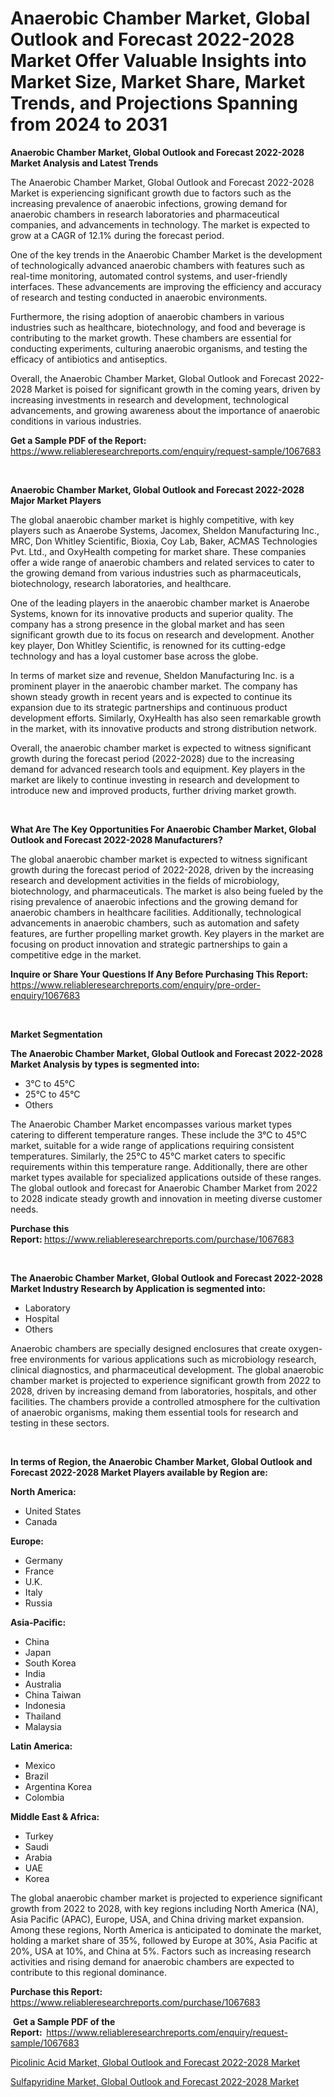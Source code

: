 <p><h1>Anaerobic Chamber Market, Global Outlook and Forecast 2022-2028 Market Offer Valuable Insights into Market Size, Market Share, Market Trends, and Projections Spanning from 2024 to 2031</h1></p><p><strong>Anaerobic Chamber Market, Global Outlook and Forecast 2022-2028 Market Analysis and Latest Trends</strong></p>
<p><p>The Anaerobic Chamber Market, Global Outlook and Forecast 2022-2028 Market is experiencing significant growth due to factors such as the increasing prevalence of anaerobic infections, growing demand for anaerobic chambers in research laboratories and pharmaceutical companies, and advancements in technology. The market is expected to grow at a CAGR of 12.1% during the forecast period.</p><p>One of the key trends in the Anaerobic Chamber Market is the development of technologically advanced anaerobic chambers with features such as real-time monitoring, automated control systems, and user-friendly interfaces. These advancements are improving the efficiency and accuracy of research and testing conducted in anaerobic environments.</p><p>Furthermore, the rising adoption of anaerobic chambers in various industries such as healthcare, biotechnology, and food and beverage is contributing to the market growth. These chambers are essential for conducting experiments, culturing anaerobic organisms, and testing the efficacy of antibiotics and antiseptics.</p><p>Overall, the Anaerobic Chamber Market, Global Outlook and Forecast 2022-2028 Market is poised for significant growth in the coming years, driven by increasing investments in research and development, technological advancements, and growing awareness about the importance of anaerobic conditions in various industries.</p></p>
<p><strong>Get a Sample PDF of the Report:&nbsp;</strong> <a href="https://www.reliableresearchreports.com/enquiry/request-sample/1067683">https://www.reliableresearchreports.com/enquiry/request-sample/1067683</a></p>
<p>&nbsp;</p>
<p><strong>Anaerobic Chamber Market, Global Outlook and Forecast 2022-2028 Major Market Players</strong></p>
<p><p>The global anaerobic chamber market is highly competitive, with key players such as Anaerobe Systems, Jacomex, Sheldon Manufacturing Inc., MRC, Don Whitley Scientific, Bioxia, Coy Lab, Baker, ACMAS Technologies Pvt. Ltd., and OxyHealth competing for market share. These companies offer a wide range of anaerobic chambers and related services to cater to the growing demand from various industries such as pharmaceuticals, biotechnology, research laboratories, and healthcare.</p><p>One of the leading players in the anaerobic chamber market is Anaerobe Systems, known for its innovative products and superior quality. The company has a strong presence in the global market and has seen significant growth due to its focus on research and development. Another key player, Don Whitley Scientific, is renowned for its cutting-edge technology and has a loyal customer base across the globe.</p><p>In terms of market size and revenue, Sheldon Manufacturing Inc. is a prominent player in the anaerobic chamber market. The company has shown steady growth in recent years and is expected to continue its expansion due to its strategic partnerships and continuous product development efforts. Similarly, OxyHealth has also seen remarkable growth in the market, with its innovative products and strong distribution network.</p><p>Overall, the anaerobic chamber market is expected to witness significant growth during the forecast period (2022-2028) due to the increasing demand for advanced research tools and equipment. Key players in the market are likely to continue investing in research and development to introduce new and improved products, further driving market growth.</p></p>
<p>&nbsp;</p>
<p><strong>What Are The Key Opportunities For Anaerobic Chamber Market, Global Outlook and Forecast 2022-2028 Manufacturers?</strong></p>
<p><p>The global anaerobic chamber market is expected to witness significant growth during the forecast period of 2022-2028, driven by the increasing research and development activities in the fields of microbiology, biotechnology, and pharmaceuticals. The market is also being fueled by the rising prevalence of anaerobic infections and the growing demand for anaerobic chambers in healthcare facilities. Additionally, technological advancements in anaerobic chambers, such as automation and safety features, are further propelling market growth. Key players in the market are focusing on product innovation and strategic partnerships to gain a competitive edge in the market.</p></p>
<p><strong>Inquire or Share Your Questions If Any Before Purchasing This Report:</strong> <a href="https://www.reliableresearchreports.com/enquiry/pre-order-enquiry/1067683">https://www.reliableresearchreports.com/enquiry/pre-order-enquiry/1067683</a></p>
<p>&nbsp;</p>
<p><strong>Market Segmentation</strong></p>
<p><strong>The Anaerobic Chamber Market, Global Outlook and Forecast 2022-2028 Market Analysis by types is segmented into:</strong></p>
<p><ul><li>3°C to 45°C</li><li>25°C to 45°C</li><li>Others</li></ul></p>
<p><p>The Anaerobic Chamber Market encompasses various market types catering to different temperature ranges. These include the 3°C to 45°C market, suitable for a wide range of applications requiring consistent temperatures. Similarly, the 25°C to 45°C market caters to specific requirements within this temperature range. Additionally, there are other market types available for specialized applications outside of these ranges. The global outlook and forecast for Anaerobic Chamber Market from 2022 to 2028 indicate steady growth and innovation in meeting diverse customer needs.</p></p>
<p><strong>Purchase this Report:&nbsp;</strong><a href="https://www.reliableresearchreports.com/purchase/1067683">https://www.reliableresearchreports.com/purchase/1067683</a></p>
<p>&nbsp;</p>
<p><strong>The Anaerobic Chamber Market, Global Outlook and Forecast 2022-2028 Market Industry Research by Application is segmented into:</strong></p>
<p><ul><li>Laboratory</li><li>Hospital</li><li>Others</li></ul></p>
<p><p>Anaerobic chambers are specially designed enclosures that create oxygen-free environments for various applications such as microbiology research, clinical diagnostics, and pharmaceutical development. The global anaerobic chamber market is projected to experience significant growth from 2022 to 2028, driven by increasing demand from laboratories, hospitals, and other facilities. The chambers provide a controlled atmosphere for the cultivation of anaerobic organisms, making them essential tools for research and testing in these sectors.</p></p>
<p>&nbsp;</p>
<p><strong>In terms of Region, the Anaerobic Chamber Market, Global Outlook and Forecast 2022-2028 Market Players available by Region are:</strong></p>
<p>
    <p> <strong> North America: </strong>
        <ul>
            <li>United States</li>
            <li>Canada</li>
        </ul>
        </p> 
    <p> <strong> Europe: </strong>
        <ul>
            <li>Germany</li>
            <li>France</li>
            <li>U.K.</li>
            <li>Italy</li>
            <li>Russia</li>
        </ul>
        </p> 
    <p> <strong> Asia-Pacific: </strong>
        <ul>
            <li>China</li>
            <li>Japan</li>
            <li>South Korea</li>
            <li>India</li>
            <li>Australia</li>
            <li>China Taiwan</li>
            <li>Indonesia</li>
            <li>Thailand</li>
            <li>Malaysia</li>
        </ul>
        </p> 
    <p> <strong> Latin America: </strong>
        <ul>
            <li>Mexico</li>
            <li>Brazil</li>
            <li>Argentina Korea</li>
            <li>Colombia</li>
        </ul>
        </p> 
    <p> <strong> Middle East & Africa: </strong>
        <ul>
            <li>Turkey</li>
            <li>Saudi</li>
            <li>Arabia</li>
            <li>UAE</li>
            <li>Korea</li>
        </ul>
    </p>
    </p>
<p><p>The global anaerobic chamber market is projected to experience significant growth from 2022 to 2028, with key regions including North America (NA), Asia Pacific (APAC), Europe, USA, and China driving market expansion. Among these regions, North America is anticipated to dominate the market, holding a market share of 35%, followed by Europe at 30%, Asia Pacific at 20%, USA at 10%, and China at 5%. Factors such as increasing research activities and rising demand for anaerobic chambers are expected to contribute to this regional dominance.</p></p>
<p><strong>Purchase this Report: </strong><a href="https://www.reliableresearchreports.com/purchase/1067683">https://www.reliableresearchreports.com/purchase/1067683</a></p>
<p>&nbsp;<strong>Get a Sample PDF of the Report:&nbsp;&nbsp;</strong><a href="https://www.reliableresearchreports.com/enquiry/request-sample/1067683">https://www.reliableresearchreports.com/enquiry/request-sample/1067683</a></p>
<p><strong></strong></p>
<p><p><a href="https://github.com/RoccoManning/Market-Research-Report-List-3/blob/main/picolinic-acid-market-global-outlook-and-forecast-2022-2028-market.md">Picolinic Acid Market, Global Outlook and Forecast 2022-2028 Market</a></p><p><a href="https://github.com/edytherolanlouisejk1miz0wig/Market-Research-Report-List-1/blob/main/sulfapyridine-market-global-outlook-and-forecast-2022-2028-market.md">Sulfapyridine Market, Global Outlook and Forecast 2022-2028 Market</a></p></p>